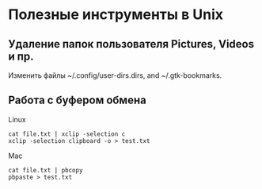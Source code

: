 # Полезные инструменты в Unix

## Удаление папок пользователя Pictures, Videos и пр.

Изменить файлы  ~/.config/user-dirs.dirs, and ~/.gtk-bookmarks.

## Работа с буфером обмена

Linux

    cat file.txt | xclip -selection c
    xclip -selection clipboard -o > test.txt

Mac

    cat file.txt | pbcopy
    pbpaste > test.txt


